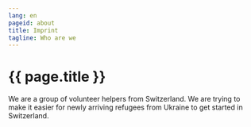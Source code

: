 ```yaml
---
lang: en
pageid: about
title: Imprint
tagline: Who are we
---
```

# {{ page.title }}

We are a group of volunteer helpers from Switzerland. 
We are trying to make it easier for newly arriving refugees from Ukraine to get started in Switzerland.
